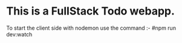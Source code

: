 # This is a FullStack Todo webapp.
 To start the client side with nodemon use the command :- #npm run dev:watch
